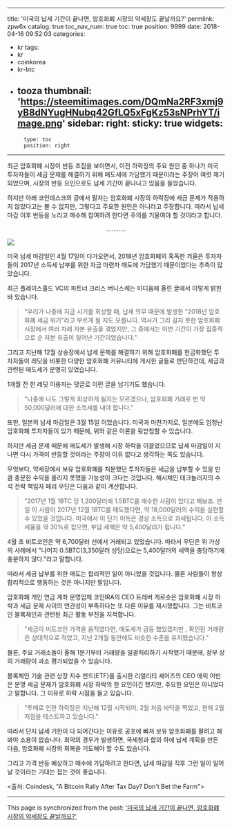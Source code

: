 
---
title: '미국의 납세 기간이 끝나면, 암호화폐 시장의 약세장도 끝날까요?'
permlink: zpw6x
catalog: true
toc_nav_num: true
toc: true
position: 9999
date: 2018-04-16 09:52:03
categories:
- kr
tags:
- kr
- coinkorea
- kr-btc
- tooza
thumbnail: 'https://steemitimages.com/DQmNa2RF3xmj9yB8dNYugHNubq42GfLQ5xFgKz53sNPrhYT/image.png'
sidebar:
    right:
        sticky: true
widgets:
    -
        type: toc
        position: right
---


최근 암호화폐 시장이 반등 조짐을 보이면서, 이전 하락장의 주요 원인 중 하나가 미국 투자자들이 세금 문제를 해결하기 위해 매도세에 가담했기 때문이라는 주장이 여럿 제기되었으며, 시장의 반등 요인으로도 납세 기간이 끝나나고 있음을 들었습니다.

하지만 아래 코인데스크의 글에서 필자는 암호화폐 시장의 하락장에 세금 문제가 작용하지 않았다고는 볼 수 없지만, 그렇다고 주요한 원인은 아니라고 주장합니다.  따라서 납세 마감 이후 반등을 노리고 매수해 참여하려 한다면 주의를 기울여야 할 것이라고 합니다.

<center>
...........
</center>
 
![](https://steemitimages.com/DQmNa2RF3xmj9yB8dNYugHNubq42GfLQ5xFgKz53sNPrhYT/image.png)

미국 납세 마감일인 4월 17일이 다가오면서, 2018년 암호화폐의 혹독한 겨울은 투자자들이 2017년 소득세 납부를 위한 자금 마련차 매도에 가담했기 때문이었다는 추측이 많았습니다. 

최근 플레이스홀드 VC의 파트너 크리스 버니스케는 미디움에 올린 글에서 이렇게 밝힌 바 있습니다.

>"우리가 나중에 지금 시기를 회상할 때, 납세 의무 때문에  발생한  "2018년 암호화폐 세금 위기"라고 부르게 될 지도 모릅니다.  역사가 그리 길지 못한 암호화폐 시장에서 여러 차례 자본 유출을 겪었지만, 그 중에서는 이번 기간이 가장 집중적으로 순 자본 유출이 일어난 기간이었습니다." 

그리고 지난해 12월 상승장에서 납세 문제를 해결하기 위해 암호화폐를 현금화했던 투자자들이 레딧을 비롯한 다양한 암호화폐 커뮤니티에 게시한 글들로 판단하건데, 세금과 관련된 매도세가 분명히 있었습니다.

1개월 전 한 레딧 이용자는 댓글로 이런 글을 남기기도 했습니다.

>"나중에 나도 그렇게 회상하게 될지는 모르겠으나, 암호화폐 거래로 번 약 50,000달러에 대한 소득세를 내야 합니다."

또한, 일본의 납세 마감일은 3월 15일 이었습니다.  미국과 마찬가지로, 일본에도 엄청난 암호화폐 투자자들이 있기 때문에, 위와 같은 이론을 뒷받침할 수 있습니다.

하지만 세금 문제 때문에 매도세가 발생해 시장 하락을 이끌었으므로 납세 마감일이 지나면 다시 가격이 반등할 것이라는 주장이 이유 없다고 생각하는 쪽도 있습니다. 

무엇보다, 약세장에서 보유 암호화폐를 처분했던 투자자들은 세금을 납부할 수 있을 만큼 충분한 수익을 올리지 못했을 가능성이 크다는 것입니다.  해시체인 테크놀러지의 수석 전략 책임자 페리 우딘은 다음과 같이 계산합니다. 

>"2017년 1월 1BTC 당 1,200달러에 1.5BTC를 매수한 사람이 있다고 해보죠. 만일 이 사람이 2017년 12월 1BTC를 매도했다면, 약 18,000달러의 수익을 실현할 수 있었을 것입니다.  미국에서 이 단기 이득은 경상 소득으로 과세됩니다.  이 소득세율을 약 30%로 잡으면, 부담 세액은 약 5,400달러가 됩니다."

4월 초 비트코인은 약 6,700달러 선에서 거래되고 있었습니다.  따라서 우딘은 위 가상의 사례에서 "나머지 0.5BTC(3,350달러 상당)으로는 5,400달러의 세액을 충당하기에 충분하지 않다."라고 말합니다.

따라서 세금 납부를 위한 매도는 합리적인 일이 아니었을 것입니다.  물론 사람들이 항상 합리적으로 행동하는 것은 아니지만 말입니다. 

암호화폐 개인 연금 계좌 운영업체 코인IRA의 CEO 트레버 게르슷은 암호화폐 시장 하락과 세금 문제 사이의 연관성이 부족하다는 또 다른 이유를 제시했합니다.  그는 비트코인 블록체인과 관련된 최근 활동 부진을 지적합니다.

>"세금이 비트코인 가격을 움직였다면, 매도세가 급등 했었겠지만 , 확인된 거래량은 상대적으로 적었고, 지난 2개월 동안에도 비슷한 수준을 유지했습니다."

물론, 주요 거래소들이 올해 1분기부터 거래량을 일괄처리하기 시작했기 때문에, 장부 상의 거래량이 과소 평가되었을 수 있습니다.

블록체인 기술 관련 상장 지수 펀드(ETF)를 출시한 리얼리티 셰어즈의 CEO 에릭 어빈은 분명 세금 문제가 암호화폐 시장 하락의 한 요인이긴 했지만, 주요한 요인은 아니었다고 말합니다.  그 이유로 하락 시점을 들고 있습니다.

>"투매로 인한 하락장은 지난해 12월 시작되어, 2월 처음 바닥을 찍었고, 현재 2월 저점을 테스트하고 있습니다." 

따라서 단지 납세 기한이 다 되어간다는 이유로 공포에 빠져 보유 암호화폐를  팔려고 해봐야 소용이 없습니다.  최악의 경우가 발생하면, 국세청과 합의 하에 납세 계획을 만든 다음, 암호화폐 시장의 회복을 기도해야 할 수도 있습니다.

그리고 가격 반등 예상하고 매수에 가담하려고 한다면, 납세 마감일 직후 그런 일이 일어날 것이라는 기대는 접는 것이 좋습니다.

<출처: Coindesk, "A Bitcoin Rally After Tax Day? Don't Bet the Farm">

- - -

This page is synchronized from the post: ['미국의 납세 기간이 끝나면, 암호화폐 시장의 약세장도 끝날까요?'](https://steemit.com/@pius.pius/zpw6x)
